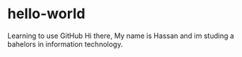 # hello-world
Learning to use GitHub
Hi there, My name is Hassan and im studing a bahelors in information technology.
